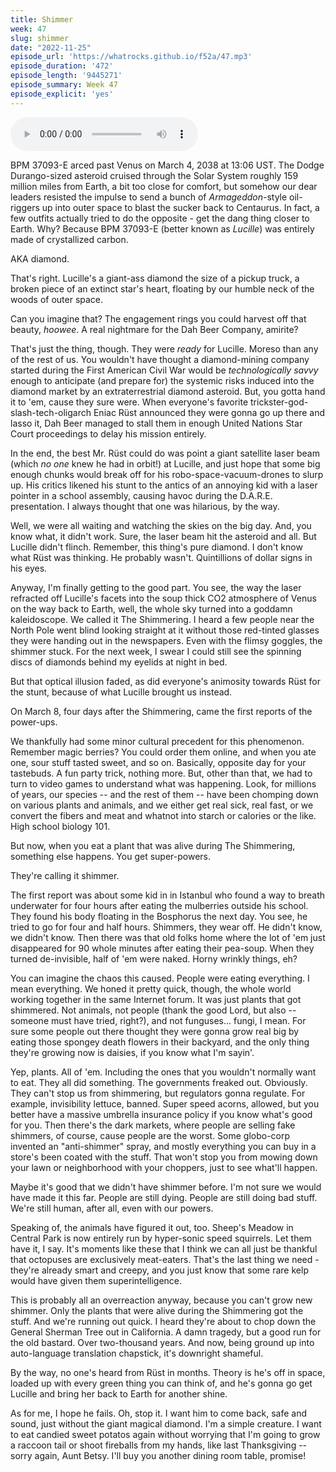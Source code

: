 ```yaml
---
title: Shimmer
week: 47
slug: shimmer
date: "2022-11-25"
episode_url: 'https://whatrocks.github.io/f52a/47.mp3'
episode_duration: '472'
episode_length: '9445271'
episode_summary: Week 47
episode_explicit: 'yes'
---
```


<audio controls="controls">
  <source type="audio/mp3" src="https://whatrocks.github.io/f52a/47.mp3"></source>
</audio>

BPM 37093-E arced past Venus on March 4, 2038 at 13:06 UST. The Dodge Durango-sized asteroid cruised through the Solar System roughly 159 million miles from Earth, a bit too close for comfort, but somehow our dear leaders resisted the impulse to send a bunch of *Armageddon*-style oil-riggers up into outer space to blast the sucker back to Centaurus. In fact, a few outfits actually tried to do the opposite - get the dang thing closer to Earth. Why? Because BPM 37093-E (better known as *Lucille*) was entirely made of crystallized carbon.

AKA diamond.

That's right. Lucille's a giant-ass diamond the size of a pickup truck, a broken piece of an extinct star's heart, floating by our humble neck of the woods of outer space.

Can you imagine that? The engagement rings you could harvest off that beauty, *hoowee*. A real nightmare for the Dah Beer Company, amirite?

That's just the thing, though. They were *ready* for Lucille. Moreso than any of the rest of us. You wouldn't have thought a diamond-mining company started during the First American Civil War would be *technologically savvy* enough to anticipate (and prepare for) the systemic risks induced into the diamond market by an extraterrestrial diamond asteroid. But, you gotta hand it to 'em, cause they sure were. When everyone's favorite trickster-god-slash-tech-oligarch Eniac Rüst announced they were gonna go up there and lasso it, Dah Beer managed to stall them in enough United Nations Star Court proceedings to delay his mission entirely.

In the end, the best Mr. Rüst could do was point a giant satellite laser beam (which *no one* knew he had in orbit!) at Lucille, and just hope that some big enough chunks would break off for his robo-space-vacuum-drones to slurp up. His critics likened his stunt to the antics of an annoying kid with a laser pointer in a school assembly, causing havoc during the D.A.R.E. presentation. I always thought that one was hilarious, by the way.

Well, we were all waiting and watching the skies on the big day. And, you know what, it didn't work. Sure, the laser beam hit the asteroid and all. But Lucille didn't flinch. Remember, this thing's pure diamond. I don't know what Rüst was thinking. He probably wasn't. Quintillions of dollar signs in his eyes.

Anyway, I'm finally getting to the good part. You see, the way the laser refracted off Lucille's facets into the soup thick CO2 atmosphere of Venus on the way back to Earth, well, the whole sky turned into a goddamn kaleidoscope. We called it The Shimmering. I heard a few people near the North Pole went blind looking straight at it without those red-tinted glasses they were handing out in the newspapers. Even with the flimsy goggles, the shimmer stuck. For the next week, I swear I could still see the spinning discs of diamonds behind my eyelids at night in bed.

But that optical illusion faded, as did everyone's animosity towards Rüst for the stunt, because of what Lucille brought us instead.

On March 8, four days after the Shimmering, came the first reports of the power-ups.

We thankfully had some minor cultural precedent for this phenomenon. Remember magic berries? You could order them online, and when you ate one, sour stuff tasted sweet, and so on. Basically, opposite day for your tastebuds. A fun party trick, nothing more. But, other than that, we had to turn to video games to understand what was happening. Look, for millions of years, our species -- and the rest of them -- have been chomping down on various plants and animals, and we either get real sick, real fast, or we convert the fibers and meat and whatnot into starch or calories or the like. High school biology 101.

But now, when you eat a plant that was alive during The Shimmering, something else happens. You get super-powers.

They're calling it shimmer.

The first report was about some kid in in Istanbul who found a way to breath underwater for four hours after eating the mulberries outside his school. They found his body floating in the Bosphorus the next day. You see, he tried to go for four and half hours. Shimmers, they wear off. He didn't know, we didn't know. Then there was that old folks home where the lot of 'em just disappeared for 90 whole minutes after eating their pea-soup. When they turned de-invisible, half of 'em were naked. Horny wrinkly things, eh?

You can imagine the chaos this caused. People were eating everything. I mean everything. We honed it pretty quick, though, the whole world working together in the same Internet forum. It was just plants that got shimmered. Not animals, not people (thank the good Lord, but also -- someone must have tried, right?), and not funguses... fungi, I mean. For sure some people out there thought they were gonna grow real big by eating those spongey death flowers in their backyard, and the only thing they're growing now is daisies, if you know what I'm sayin'. 

Yep, plants. All of 'em. Including the ones that you wouldn't normally want to eat. They all did something. The governments freaked out. Obviously. They can't stop us from shimmering, but regulators gonna regulate. For example, invisibility lettuce, banned. Super speed acorns, allowed, but you better have a massive umbrella insurance policy if you know what's good for you. Then there's the dark markets, where people are selling fake shimmers, of course, cause people are the worst. Some globo-corp invented an "anti-shimmer" spray, and mostly everything you can buy in a store's been coated with the stuff. That won't stop you from mowing down your lawn or neighborhood with your choppers, just to see what'll happen.

Maybe it's good that we didn't have shimmer before. I'm not sure we would have made it this far. People are still dying. People are still doing bad stuff. We're still human, after all, even with our powers.

Speaking of, the animals have figured it out, too. Sheep's Meadow in Central Park is now entirely run by hyper-sonic speed squirrels. Let them have it, I say. It's moments like these that I think we can all just be thankful that octopuses are exclusively meat-eaters. That's the last thing we need - they're already smart and creepy, and you just know that some rare kelp would have given them superintelligence.

This is probably all an overreaction anyway, because you can't grow new shimmer. Only the plants that were alive during the Shimmering got the stuff. And we're running out quick. I heard they're about to chop down the General Sherman Tree out in California. A damn tragedy, but a good run for the old bastard. Over two-thousand years. And now, being ground up into auto-language translation chapstick, it's downright shameful. 

By the way, no one's heard from Rüst in months. Theory is he's off in space, loaded up with every green thing you can think of, and he's gonna go get Lucille and bring her back to Earth for another shine.

As for me, I hope he fails. Oh, stop it. I want him to come back, safe and sound, just without the giant magical diamond. I'm a simple creature. I want to eat candied sweet potatos again without worrying that I'm going to grow a raccoon tail or shoot fireballs from my hands, like last Thanksgiving -- sorry again, Aunt Betsy. I'll buy you another dining room table, promise!